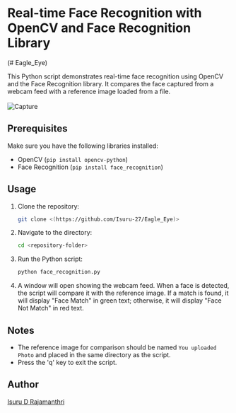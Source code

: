 # Real-time Face Recognition with OpenCV and Face Recognition Library
(# Eagle_Eye)

This Python script demonstrates real-time face recognition using OpenCV and the Face Recognition library. It compares the face captured from a webcam feed with a reference image loaded from a file.
<br><br>
![Capture](https://github.com/Isuru-27/Eagle_Eye/assets/139687227/cecd973a-861a-4a2f-ae9d-cb630bd7bd02)


## Prerequisites

Make sure you have the following libraries installed:

- OpenCV (`pip install opencv-python`)
- Face Recognition (`pip install face_recognition`)

## Usage

1. Clone the repository:

    ```bash
    git clone <(https://github.com/Isuru-27/Eagle_Eye)>
    ```

2. Navigate to the directory:

    ```bash
    cd <repository-folder>
    ```

3. Run the Python script:

    ```bash
    python face_recognition.py
    ```

4. A window will open showing the webcam feed. When a face is detected, the script will compare it with the reference image. If a match is found, it will display "Face Match" in green text; otherwise, it will display "Face Not Match" in red text.

## Notes

- The reference image for comparison should be named `You uploaded Photo` and placed in the same directory as the script.
- Press the 'q' key to exit the script.

## Author

[Isuru D Rajamanthri](https://github.com/Isuru-27)

